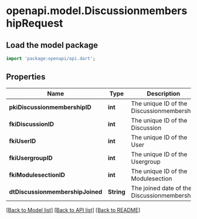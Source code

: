 # openapi.model.DiscussionmembershipRequest

## Load the model package
```dart
import 'package:openapi/api.dart';
```

## Properties
Name | Type | Description | Notes
------------ | ------------- | ------------- | -------------
**pkiDiscussionmembershipID** | **int** | The unique ID of the Discussionmembership | [optional] 
**fkiDiscussionID** | **int** | The unique ID of the Discussion | 
**fkiUserID** | **int** | The unique ID of the User | [optional] 
**fkiUsergroupID** | **int** | The unique ID of the Usergroup | [optional] 
**fkiModulesectionID** | **int** | The unique ID of the Modulesection | [optional] 
**dtDiscussionmembershipJoined** | **String** | The joined date of the Discussionmembership | 

[[Back to Model list]](../README.md#documentation-for-models) [[Back to API list]](../README.md#documentation-for-api-endpoints) [[Back to README]](../README.md)



